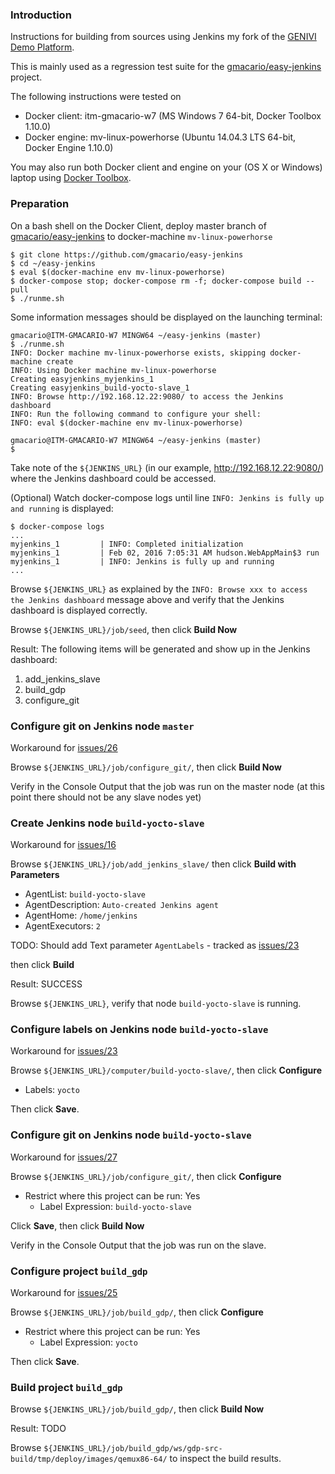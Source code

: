 ### Introduction

<!-- (2016-02-02 07:58 CET) -->

Instructions for building from sources using Jenkins my fork of the [GENIVI Demo Platform](http://projects.genivi.org/genivi-demo-platform/home).

This is mainly used as a regression test suite for the [gmacario/easy-jenkins](https://github.com/gmacario/easy-jenkins) project.

The following instructions were tested on

* Docker client: itm-gmacario-w7 (MS Windows 7 64-bit, Docker Toolbox 1.10.0)
* Docker engine: mv-linux-powerhorse (Ubuntu 14.04.3 LTS 64-bit, Docker Engine 1.10.0)

You may also run both Docker client and engine on your (OS X or Windows) laptop using [Docker Toolbox](https://www.docker.com/products/docker-toolbox).

### Preparation

On a bash shell on the Docker Client, deploy master branch of [gmacario/easy-jenkins](https://github.com/gmacario/easy-jenkins) to docker-machine `mv-linux-powerhorse`

```
$ git clone https://github.com/gmacario/easy-jenkins
$ cd ~/easy-jenkins
$ eval $(docker-machine env mv-linux-powerhorse)
$ docker-compose stop; docker-compose rm -f; docker-compose build --pull
$ ./runme.sh
```

Some information messages should be displayed on the launching terminal:

```
gmacario@ITM-GMACARIO-W7 MINGW64 ~/easy-jenkins (master)
$ ./runme.sh
INFO: Docker machine mv-linux-powerhorse exists, skipping docker-machine create
INFO: Using Docker machine mv-linux-powerhorse
Creating easyjenkins_myjenkins_1
Creating easyjenkins_build-yocto-slave_1
INFO: Browse http://192.168.12.22:9080/ to access the Jenkins dashboard
INFO: Run the following command to configure your shell:
INFO: eval $(docker-machine env mv-linux-powerhorse)

gmacario@ITM-GMACARIO-W7 MINGW64 ~/easy-jenkins (master)
$
```

Take note of the `${JENKINS_URL}` (in our example, <http://192.168.12.22:9080/>) where the Jenkins dashboard could be accessed.

(Optional) Watch docker-compose logs until line `INFO: Jenkins is fully up and running` is displayed:

```
$ docker-compose logs
...
myjenkins_1         | INFO: Completed initialization
myjenkins_1         | Feb 02, 2016 7:05:31 AM hudson.WebAppMain$3 run
myjenkins_1         | INFO: Jenkins is fully up and running
...
```

Browse `${JENKINS_URL}` as explained by the `INFO: Browse xxx to access the Jenkins dashboard` message above and verify that the Jenkins dashboard is displayed correctly.

Browse `${JENKINS_URL}/job/seed`, then click **Build Now**

Result: The following items will be generated and show up in the Jenkins dashboard:

1. add_jenkins_slave
2. build_gdp
3. configure_git

### Configure git on Jenkins node `master`

<!-- (2016-02-04 12:16 CET) -->

Workaround for [issues/26](https://github.com/gmacario/easy-jenkins/issues/26)

Browse `${JENKINS_URL}/job/configure_git/`, then click **Build Now**

Verify in the Console Output that the job was run on the master node (at this point there should not be any slave nodes yet)

### Create Jenkins node `build-yocto-slave`

<!-- (2016-02-04 12:17 CET) -->

Workaround for [issues/16](https://github.com/gmacario/easy-jenkins/issues/16)

Browse `${JENKINS_URL}/job/add_jenkins_slave/` then click **Build with Parameters**

- AgentList: `build-yocto-slave`
- AgentDescription: `Auto-created Jenkins agent`
- AgentHome: `/home/jenkins`
- AgentExecutors: `2`

TODO: Should add Text parameter `AgentLabels` - tracked as [issues/23](https://github.com/gmacario/easy-jenkins/issues/23)

then click **Build**

Result: SUCCESS

Browse `${JENKINS_URL}`, verify that node `build-yocto-slave` is running.

### Configure labels on Jenkins node `build-yocto-slave`

<!-- (2016-02-04 12:18 CET) -->

Workaround for [issues/23](https://github.com/gmacario/easy-jenkins/issues/23)

Browse `${JENKINS_URL}/computer/build-yocto-slave/`, then click **Configure**

- Labels: `yocto`

Then click **Save**.

### Configure git on Jenkins node `build-yocto-slave`

<!-- (2016-02-04 12:19 CET) -->

Workaround for [issues/27](https://github.com/gmacario/easy-jenkins/issues/27)

Browse `${JENKINS_URL}/job/configure_git/`, then click **Configure**

- Restrict where this project can be run: Yes
  - Label Expression: `build-yocto-slave`

Click **Save**, then click **Build Now**

Verify in the Console Output that the job was run on the slave.

### Configure project `build_gdp`

<!-- (2016-02-04 12:20 CET) -->

Workaround for [issues/25](https://github.com/gmacario/easy-jenkins/issues/25)

Browse `${JENKINS_URL}/job/build_gdp/`, then click **Configure**

- Restrict where this project can be run: Yes
  - Label Expression: `yocto`

Then click **Save**.

### Build project `build_gdp`

<!-- (2016-02-04 12:20 CET) -->

Browse `${JENKINS_URL}/job/build_gdp/`, then click **Build Now**

<!--
(2016-02-04 15:08 CET)

NOTE: Running task 4222 of 4394 (ID: 1802, /home/jenkins/workspace/build_gdp/gdp-src-build/../meta-genivi-demo/recipes-multimedia/audiomanager/gdp-audiomanager-monitor.bb, do_populate_sysroot)
NOTE: recipe gdp-audiomanager-monitor-1.0-r0: task do_populate_sysroot: Started
NOTE: recipe gdp-audiomanager-monitor-1.0-r0: task do_populate_sysroot: Succeeded
-->

Result: TODO

Browse `${JENKINS_URL}/job/build_gdp/ws/gdp-src-build/tmp/deploy/images/qemux86-64/` to inspect the build results.

<!-- EOF -->
